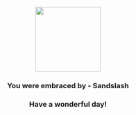 <p align="center">
    <img src="https://raw.githubusercontent.com/PokeAPI/sprites/master/sprites/pokemon/28.png" width="150" height="150">
</p>
<h3 align="center">You were embraced by - <b>Sandslash</b></h3>
<h3 align="center">Have a wonderful day!</h3>

